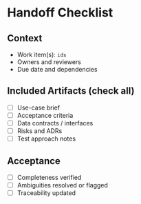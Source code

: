 # Handoff Checklist

## Context

- Work item(s): `ids`
- Owners and reviewers
- Due date and dependencies

## Included Artifacts (check all)

- [ ] Use-case brief
- [ ] Acceptance criteria
- [ ] Data contracts / interfaces
- [ ] Risks and ADRs
- [ ] Test approach notes

## Acceptance

- [ ] Completeness verified
- [ ] Ambiguities resolved or flagged
- [ ] Traceability updated
